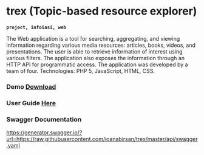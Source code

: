 # trex (Topic-based resource explorer)

**`project, infoiasi, web`**

The Web application is a tool for searching, aggregating, and viewing information regarding
various media resources: articles, books, videos, and presentations. The user is able to retrieve
information of interest using various filters. The application also exposes the information
through an HTTP API for programmatic access. The application was developed by a team of
four. Technologies: PHP 5, JavaScript, HTML, CSS.

### Demo [Download](https://github.com/ioanabirsan/trex/blob/master/demo/TReX%20-%20Topic-based%20Resource%20eXplorer.mp4)

### User Guide [Here](https://github.com/ioanabirsan/trex/blob/master/user-guide-scholarly-html/index.html)

### Swagger Documentation
https://generator.swagger.io/?url=https://raw.githubusercontent.com/ioanabirsan/trex/master/api/swagger.yaml
